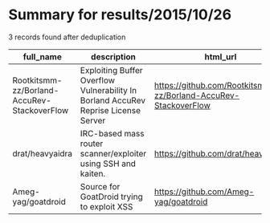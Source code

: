 
# Summary for results/2015/10/26
    
3 records found after deduplication

| full_name | description | html_url | matched_list | matched_count | pushed_at | size | stargazers_count | language | forks_count | vul_ids |
|---------------------------------------------|------------------------------------------------------------------------------------|----------------------------------------------------------------|----------------|-----------------|---------------------------|--------|--------------------|------------|---------------|-----------|
| Rootkitsmm-zz/Borland-AccuRev-StackoverFlow | Exploiting Buffer Overflow Vulnerability In Borland AccuRev Reprise License Server | https://github.com/Rootkitsmm-zz/Borland-AccuRev-StackoverFlow | ['exploit'] | 1 | 2015-10-26 22:26:54+00:00 | 536 | 3 | Python | 2 | [] |
| drat/heavyaidra | IRC-based mass router scanner/exploiter using SSH and kaiten. | https://github.com/drat/heavyaidra | ['exploit'] | 1 | 2015-10-26 13:26:35+00:00 | 125 | 0 | Python | 0 | [] |
| Ameg-yag/goatdroid | Source for GoatDroid trying to exploit XSS | https://github.com/Ameg-yag/goatdroid | ['exploit'] | 1 | 2015-10-26 18:56:58+00:00 | 136 | 0 | | 0 | [] |
